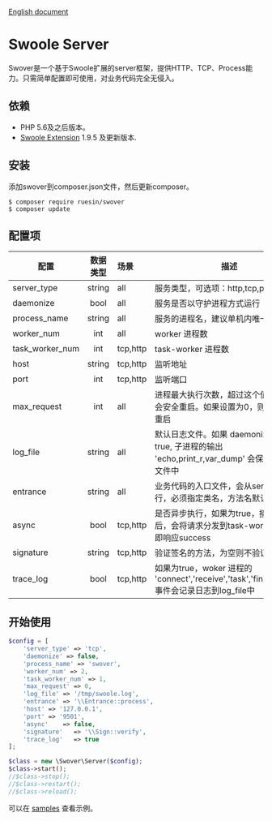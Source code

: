 [English document](./README.en.md)

# Swoole Server

Swover是一个基于Swoole扩展的server框架，提供HTTP、TCP、Process能力。只需简单配置即可使用，对业务代码完全无侵入。

## 依赖

- PHP 5.6及之后版本。
- [Swoole Extension](http://pecl.php.net/package/swoole) 1.9.5 及更新版本.

## 安装

添加swover到composer.json文件，然后更新composer。

```
$ composer require ruesin/swover
$ composer update
```

## 配置项

| 配置            | 数据类型 | 场景     | 描述                                                         |
| --------------- | :------: | :------- | ------------------------------------------------------------ |
| server_type     |  string  | all      | 服务类型，可选项：http,tcp,process                           |
| daemonize       |   bool   | all      | 服务是否以守护进程方式运行                                   |
| process_name    |  string  | all      | 服务的进程名，建议单机内唯一                                 |
| worker_num      |   int    | all      | worker 进程数                                                |
| task_worker_num |   int    | tcp,http | task-worker 进程数                                           |
| host            |  string  | tcp,http | 监听地址                                                     |
| port            |   int    | tcp,http | 监听端口                                                     |
| max_request     |   int    | all      | 进程最大执行次数，超过这个值时，进程会安全重启。如果设置为0，则永远不会重启 |
| log_file        |  string  | all      | 默认日志文件。如果 daemonize 设置为 true, 子进程的输出 'echo,print_r,var_dump' 会保存到这个文件中 |
| entrance        |  string  | all      | 业务代码的入口文件，会从server中执行，必须指定类名，方法名默认是run |
| async           |   bool   | tcp,http | 是否异步执行，如果为true，接收到请求后，会将请求分发到task-worker，并立即响应success |
| signature       |  string  | tcp,http | 验证签名的方法，为空则不验证签名。                           |
| trace_log       |   bool   | tcp,http | 如果为true，woker 进程的 'connect','receive','task','finish','close' 事件会记录日志到log_file中 |

## 开始使用

```php
$config = [
    'server_type' => 'tcp',
    'daemonize' => false,
    'process_name' => 'swover',
    'worker_num' => 2,
    'task_worker_num' => 1,
    'max_request' => 0,
    'log_file' => '/tmp/swoole.log',
    'entrance' => '\\Entrance::process',
    'host' => '127.0.0.1',
    'port' => '9501',
    'async'    => false,
    'signature'   => '\\Sign::verify',
    'trace_log'   => true
];

$class = new \Swover\Server($config);
$class->start();
//$class->stop();
//$class->restart();
//$class->reload();
```

可以在 [samples](./samples) 查看示例。
